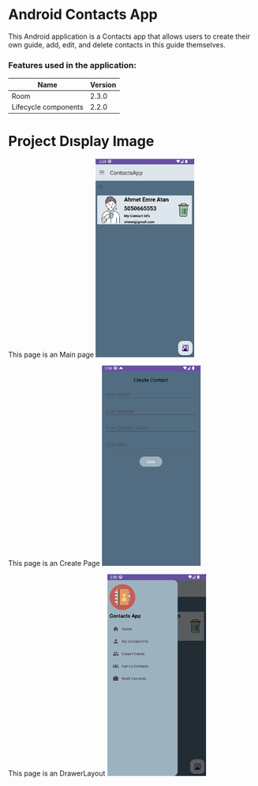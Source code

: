 # Android Contacts App
<p>
  This Android application is a Contacts app that allows users to create their own guide, add, edit, and delete contacts in this guide themselves.
  
  
 
  
  ### Features used in the application:
                    
Name  | Version
------------- | -------------
Room  | 2.3.0
Lifecycle components  | 2.2.0
  
</p>


# Project Dısplay Image

<p>
  This page is an Main page
  <a href="https://github.com/AhmetEmreAtan/android_contacts_app/blob/main/images/1.PNG" target="_blank">
  <img src="https://github.com/AhmetEmreAtan/android_contacts_app/blob/main/images/1.PNG" width="200" style="max-width:100%;"></a> 
  
  This page is an Create Page
  <a href="https://github.com/AhmetEmreAtan/android_contacts_app/blob/main/images/2.PNG" target="_blank">
  <img src="https://github.com/AhmetEmreAtan/android_contacts_app/blob/main/images/2.PNG" width="200" style="max-width:100%;"></a>
  
  This page is an DrawerLayout
  <a href="https://github.com/AhmetEmreAtan/android_contacts_app/blob/main/images/3.PNG" target="_blank">
  <img src="https://github.com/AhmetEmreAtan/android_contacts_app/blob/main/images/3.PNG" width="200" style="max-width:100%;"></a>
</p>
